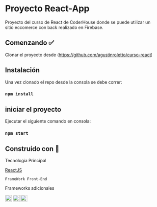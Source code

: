 

# **Proyecto React-App** 

Proyecto del curso de React de CoderHouse donde se puede utilizar un sitio eccomerce con back realizado en Firebase.

## Comenzando ✅

Clonar el proyecto desde (https://github.com/agustinroletto/curso-react)

## Instalación 
Una vez clonado el repo desde la consola se debe correr:

### `npm install`



## iniciar el proyecto 
Ejecutar el siguiente comando en consola:

### `npm start`


## Construido con 🏢

Tecnologia Principal

   [ReactJS](https://reactjs.org/)
    
    FrameWork Front-End

Frameworks adicionales




<a href="https://twitter.com/agusroletto" rel="nofollow">
<img align="left" alt="Agustin roletto Twitter" width="22px" src="https://camo.githubusercontent.com/b9360e89d2cadaa375c82ee8913bef6cd4fe4e5a9070855f3b03960ad021688b/68747470733a2f2f69636f6e67722e616d2f666f6e74617765736f6d652f747769747465722e7376673f73697a653d31323826636f6c6f723d373063386666" data-canonical-src="https://icongr.am/fontawesome/twitter.svg?size=128&amp;color=70c8ff" style="max-width:100%;">
</a>
<a href="https://ar.linkedin.com/in/agustinrolettomktdigital" rel="nofollow">
<img align="left" alt="Agustin Roletto Linkedin" width="22px" src="https://camo.githubusercontent.com/44af6acd7bf513fc85e1e971d35b52b218aa6ec5efbc7a6f508a10ab6eb2f9e6/68747470733a2f2f69636f6e67722e616d2f666f6e74617765736f6d652f6c696e6b6564696e2e7376673f73697a653d31323826636f6c6f723d373063386666" data-canonical-src="https://icongr.am/fontawesome/linkedin.svg?size=128&amp;color=70c8ff" style="max-width:100%;">
</a>
<a href="https://www.instagram.com/agusroletto/" rel="nofollow">
<img align="left" alt="Agustin Roletto Instagram" width="22px" src="https://camo.githubusercontent.com/8cac70bd2986c740811f17e456b28f94652af047d94760dc4045bf1e0152f0f9/68747470733a2f2f69636f6e67722e616d2f666f6e74617765736f6d652f696e7374616772616d2e7376673f73697a653d31323826636f6c6f723d373063386666" data-canonical-src="https://icongr.am/fontawesome/instagram.svg?size=128&amp;color=70c8ff" style="max-width:100%;">
</a>




	

